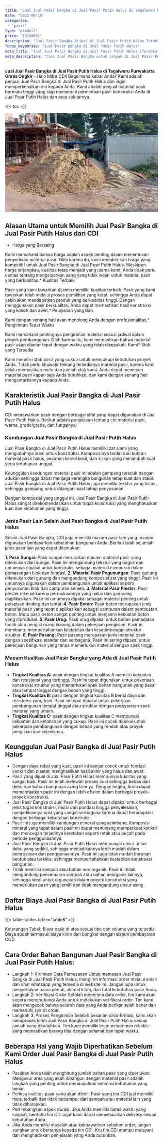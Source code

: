 ```yaml
---
title: "Jual Jual Pasir Bangka di Jual Pasir Putih Halus di Tegalwaru Purwakarta Gratis Ongkir"
date: "2023-09-16"
categories:
 - "pasir"
type: "product"
price: "[315000]"
description: "Jual Pasir Bangka dijual di Jual Pasir Putih Halus Terdekat. Jual Pasir Bangka ini sering dipakai dalam proyek konstruksi sebagai bahan campuran yang terpilih dan halus. Kontak kami untuk mendapatkan informasi lebih lanjut."
focus_keyphrase: "Jual Pasir Bangka di Jual Pasir Putih Halus"
meta_title: "Jual Jual Pasir Bangka di Jual Pasir Putih Halus [Terdekat] - CDI"
meta_description: "Cari Jual Pasir Bangka untuk proyek di Jual Pasir Putih Halus? Kami memiliki Jual Pasir Bangka berkualitas untuk bahan campuran. Raih penawaran terbaik sekarang."
---
```


**Jual Jual Pasir Bangka di Jual Pasir Putih Halus di Tegalwaru Purwakarta Gratis Ongkir** - Halo Mitra CDI! Bagaimana kabar Anda? Kami adalah penjual Jual Pasir Bangka di Jual Pasir Putih Halus dan ingin memperkenalkan diri kepada Anda. Kami adalah penjual material pasir bermutu tinggi yang siap memenuhi permintaan pasir konstruksi Anda di Jual Pasir Putih Halus dan area sekitarnya.

{{< toc >}}

![Jual Jual Pasir Bangka di Jual Pasir Putih Halus di Tegalwaru Purwakarta Gratis Ongkir](/images/pasir/pasir-bangunan-41.jpg)

## Alasan Utama untuk Memilih Jual Pasir Bangka di Jual Pasir Putih Halus dari CDI

*   Harga yang Bersaing

Kami memahami bahwa harga adalah aspek penting dalam menentukan penyediaan material pasir. Oleh karena itu, kami memberikan harga yang kompetitif untuk Jual Pasir Bangka di Jual Pasir Putih Halus. Meskipun harga terjangkau, kualitas tetap menjadi yang utama kami. Anda tidak perlu cemas tentang mengeluarkan uang yang tidak wajar untuk material pasir yang berkualitas.*   Kualitas Terbaik

Pasir yang kami tawarkan dijamin memiliki kualitas terbaik. Pasir yang kami tawarkan telah melalui proses pemilihan yang ketat, sehingga Anda dapat yakin akan mendapatkan produk yang berkualitas tinggi. Dengan menggunakan pasir berkualitas, Anda dapat memastikan hasil konstruksi yang kokoh dan awet.*   Pelayanan yang Baik

Kami dengan senang hati akan menolong Anda dengan profesionalitas.*   Pengiriman Tepat Waktu

Kami memahami pentingnya pengiriman material sesuai jadwal dalam proyek pembangunan. Oleh karena itu, kami memastikan bahwa material pasir akan diantar tepat dengan waktu yang telah disepakati. Kami*   Stok yang Tersedia

Kami memiliki stok pasir yang cukup untuk mencukupi kebutuhan proyek Anda. Tidak perlu khawatir tentang tersedianya material pasir, karena kami selalu memastikan mutu dan jumlah stok kami. Anda dapat memesan material pasir kapan saja Anda butuhkan, dan kami dengan senang hati mengantarkannya kepada Anda. 

## Karakteristik Jual Pasir Bangka di Jual Pasir Putih Halus

CDI menawarkan pasir dengan berbagai sifat yang dapat digunakan di Jual Pasir Putih Halus. Berikut adalah penjelasan tentang ciri material pasir, warna, grade/grade, dan fungsinya:

### Kandungan Jual Pasir Bangka di Jual Pasir Putih Halus

Jual Pasir Bangka di Jual Pasir Putih Halus memiliki zat alami yang mengubahnya ideal untuk konstruksi. Komposisinya terdiri dari butiran material pasir halus, pecahan kerikil kecil, dan silikon yang menambah kuat serta ketahanan unggul.

Keunggulan kandungan material pasir ini adalah gampang teraduk dengan adukan sehingga dapat menjaga kerangka bangunan tetap kuat dan stabil. Jual Pasir Bangka di Jual Pasir Putih Halus juga memiliki tekstur yang halus, sehingga gampang untuk ditangani saat tahap penyusunan.

Dengan komposisi yang unggul ini, Jual Pasir Bangka di Jual Pasir Putih Halus sangat direkomendasikan untuk tugas konstruksi yang mengharuskan kuat dan ketahanan yang tinggi.

### Jenis Pasir Lain Selain Jual Pasir Bangka di Jual Pasir Putih Halus

Selain Jual Pasir Bangka, CDI juga memiliki macam pasir lain yang mampu digunakan berdasarkan kebutuhan bangunan Anda. Berikut ialah sejumlah jenis pasir lain yang dapat ditemukan:

**1\. Pasir Sungai:** Pasir sungai merupakan macam material pasir yang ditemukan dari sungai. Pasir ini mengandung tekstur yang bagus dan umumnya dipakai untuk konstruksi sebagai material campuran dalam pemasangan blok dan fondasi.
**2\. Material Pasir Pegunungan:** Pasir gunung ditemukan dari gunung dan mengandung komposisi zat yang tinggi. Pasir ini umumnya digunakan dalam pembangunan untuk aplikasi seperti penyusunan blok dan campuran semen.
**3\. Material Pasir Plester:** Pasir plester dikenal karena permukaannya yang halus dan gampang diaplikasikan. Pasir ini umumnya dipakai sebagai material penting untuk pelapisan dinding dan lantai.
**4\. Pasir Beton:** Pasir beton merupakan jenis material pasir yang tepat diaplikasikan sebagai campuran dalam pembuatan beton. Mutu pasir beton sangat penting untuk menjamin kekuatan beton yang diproduksi.
**5\. Pasir Urug:** Pasir urug dipakai untuk bahan pemadatan tanah atau pengisi ruang kosong dalam pekerjaan pengisian. Pasir ini membantu mempertahankan kestabilan dan kesetimbangan struktur struktur.
**6\. Pasir Pasang:** Pasir pasang merupakan jenis material pasir dengan spesifikasi standar dan serbaguna. Pasir ini sering dipakai untuk pekerjaan bangunan yang tanpa memerlukan material dengan spek tinggi.

### Macam Kualitas Jual Pasir Bangka yang Ada di Jual Pasir Putih Halus

*   **Tingkat Kualitas A:** pasir dengan tingkat kualitas A memiliki kekuatan dan resistensi yang tertinggi. Pasir ini tepat digunakan untuk pekerjaan konstruksi struktur yang memerlukan spek bahan bangunan yang besar atau tempat tinggal dengan beban yang tinggi.
*   **Tingkat Kualitas B:** pasir dengan tingkat kualitas B berisi daya dan resistensi yang baik. Pasir ini tepat dipakai untuk pekerjaan pembangunan tempat tinggal atau struktur dengan persyaratan spek material yang umum.
*   **Tingkat Kualitas C:** pasir dengan tingkat kualitas C mempunyai kekuatan dan ketahanan yang cukup. Pasir ini cocok dipakai untuk pekerjaan pembangunan dengan beban yang rendah atau proyek pengisian dan sejenisnya.

## Keunggulan Jual Pasir Bangka di Jual Pasir Putih Halus

*   Dengan daya rekat yang kuat, pasir ini sangat cocok untuk fondasi konkrit dan plaster, menghasilkan hasil akhir yang halus dan awet.
*   Pasir yang dijual di Jual Pasir Putih Halus mempunyai kualitas yang sangat baik. Pasir ini telah melewati proses cuci sehingga bebas dari debu dan bahan bangunan asing lainnya. Dengan begitu, Anda dapat memanfaatkan pasir ini dengan lebih efisien dalam berbagai proyek-proyek konstruksi.
*   Jual Pasir Bangka di Jual Pasir Putih Halus dapat dipakai untuk berbagai jenis tugas konstruksi, mulai dari pondasi hingga penyelesaian, menjadikannya opsi yang sangat serbaguna karena dapat beradaptasi dengan berbagai kebutuhan konstruksi.
*   Pasir ini juga memiliki kandungan mineral yang seimbang. Komposisi mineral yang tepat dalam pasir ini dapat menunjang memperkuat konkrit dan mencegah terjadinya keretakan seperti retak atau pecah pada periode penggunaannya.
*   Jual Pasir Bangka di Jual Pasir Putih Halus mempunyai unsur unsur debu yang sedikit, sehingga menjadikannya lebih mudah dalam pemrosesan dan penggunaannya. Pasir ini juga tidak mudah berubah bentuk atau terkikis, sehingga mempertahankan kestabilan konstruksi bangunan.
*   Tidak memiliki sampah atau bahan non organik. Pasir ini tidak mengandung pencemaran sampah atau bahan anorganik lainnya, sehingga ideal untuk digunakan dalam proyek konstruksi yang memerlukan pasir yang jernih dan tidak mengandung unsur asing.

## Daftar Biaya Jual Pasir Bangka di Jual Pasir Putih Halus

{{< table-tables table="table8" >}}

Keterangan Tabel: Biaya pasir di atas sesuai tipe dan volume yang tersedia. Biaya sudah termasuk biaya kirim dan bongkar dengan sistem pembayaran COD.

## Cara Order Bahan Bangunan Jual Pasir Bangka di Jual Pasir Putih Halus:

*   Langkah 1: Kirimkan Data Pemesanan
Untuk memesan Jual Pasir Bangka di Jual Pasir Putih Halus, mengirim informasi order melalui email dan chat whatsapp yang tersedia di website ini. Jangan lupa untuk menyertakan nama penuh, alamat kirim, dan total kebutuhan pasir Anda.
*   Langkah 2: Verifikasi Order
Setelah menerima data order, tim kami akan segera menghubungi Anda untuk melakukan verifikasi order. Tim kami akan mengecek bahwa seluruh data yang Anda berikan telah benar dan memenuhi syarat order.
*   Langkah 3: Proses Pengiriman
Setelah pesanan dikonfirmasi, kami akan memproses kirim Jual Pasir Bangka di Jual Pasir Putih Halus sesuai jumlah yang dibutuhkan. Tim kami memiliki team pengiriman reliable yang memastikan barang tiba dengan selamat dan tepat waktu.

## Beberapa Hal yang Wajib Diperhatikan Sebelum Kami Order Jual Pasir Bangka di Jual Pasir Putih Halus

*   Pastikan Anda telah menghitung jumlah bahan pasir yang diperlukan. Mengukur area yang akan dibangun dengan material pasir adalah langkah yang penting untuk mendapatkan estimasi kebutuhan yang benar.
*   Periksa kualitas pasir yang akan dibeli. Pasir yang tim CDI jual memiliki mutu terbaik dan tidak tercampur dari sampah atau material lain yang tidak diharapkan.
*   Pertimbangkan aspek durasi. Jika Anda memiliki batas waktu yang singkat, beritahu tim CDI agar kami dapat menyesuaikan delivery sesuai kebutuhan Anda.
*   Jika Anda memiliki masalah atau kekhawatiran sebelum order, jangan sungkan untuk bertanya kepada tim CDI. Kru tim CDI mampu melayani dan menghadirkan penjelasan yang Anda butuhkan.